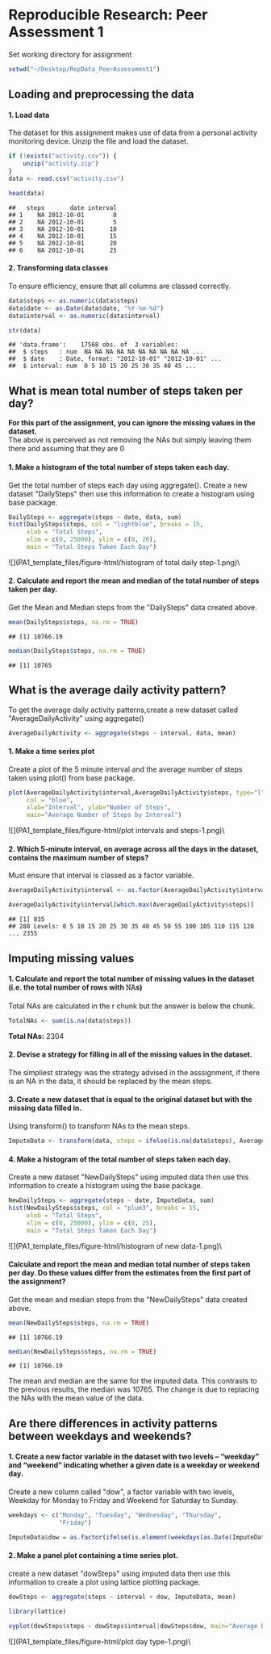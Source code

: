 # Reproducible Research: Peer Assessment 1

Set working directory for assignment 


```r
setwd("~/Desktop/RepData_PeerAssessment1")
```

## Loading and preprocessing the data  
  
#### 1. Load data  
The dataset for this assignment makes use of data from a personal activity 
monitoring device. Unzip the file and load the dataset. 


```r
if (!exists("activity.csv")) {
    unzip("activity.zip")
}
data <- read.csv("activity.csv")

head(data)
```

```
##   steps       date interval
## 1    NA 2012-10-01        0
## 2    NA 2012-10-01        5
## 3    NA 2012-10-01       10
## 4    NA 2012-10-01       15
## 5    NA 2012-10-01       20
## 6    NA 2012-10-01       25
```

#### 2. Transforming data classes  
To ensure efficiency, ensure that all columns are classed correctly.


```r
data$steps <- as.numeric(data$steps)
data$date <- as.Date(data$date, "%Y-%m-%d")
data$interval <- as.numeric(data$interval)

str(data)
```

```
## 'data.frame':	17568 obs. of  3 variables:
##  $ steps   : num  NA NA NA NA NA NA NA NA NA NA ...
##  $ date    : Date, format: "2012-10-01" "2012-10-01" ...
##  $ interval: num  0 5 10 15 20 25 30 35 40 45 ...
```
  
  
## What is mean total number of steps taken per day?  

**For this part of the assignment, you can ignore the missing values in the dataset.**  
The above is perceived as not removing the NAs but simply leaving them there and assuming that they are 0

#### 1. Make a histogram of the total number of steps taken each day.  
  
Get the total number of steps each day using aggregate(). Create a new 
dataset "DailySteps" then use this information to create a histogram using base package.


```r
DailySteps <- aggregate(steps ~ date, data, sum)
hist(DailySteps$steps, col = "lightblue", breaks = 15, 
     xlab = "Total Steps", 
     xlim = c(0, 25000), ylim = c(0, 20),
     main = "Total Steps Taken Each Day")
```

![](PA1_template_files/figure-html/histogram of total daily step-1.png)\

  
#### 2. Calculate and report the mean and median of the total number of steps taken per day. 

Get the Mean and Median steps from the "DailySteps" data created above.


```r
mean(DailySteps$steps, na.rm = TRUE)
```

```
## [1] 10766.19
```

```r
median(DailySteps$steps, na.rm = TRUE)
```

```
## [1] 10765
```

## What is the average daily activity pattern?

To get the average daily activity patterns,create a new dataset called
"AverageDailyActivity" using aggregate()


```r
AverageDailyActivity <- aggregate(steps ~ interval, data, mean)
```

#### 1. Make a time series plot 

Create a plot of the 5 minute interval and the average number of steps taken using plot() from base package.


```r
plot(AverageDailyActivity$interval,AverageDailyActivity$steps, type="l", 
     col = "blue",  
     xlab="Interval", ylab="Number of Steps",
     main="Average Number of Steps by Interval")
```

![](PA1_template_files/figure-html/plot intervals and steps-1.png)\
  
  
#### 2. Which 5-minute interval, on average across all the days in the dataset, contains the maximum number of steps?
Must ensure that interval is classed as a factor variable.


```r
AverageDailyActivity$interval <- as.factor(AverageDailyActivity$interval)

AverageDailyActivity$interval[which.max(AverageDailyActivity$steps)]
```

```
## [1] 835
## 288 Levels: 0 5 10 15 20 25 30 35 40 45 50 55 100 105 110 115 120 ... 2355
```


## Imputing missing values

#### 1. Calculate and report the total number of missing values in the dataset (i.e. the total number of rows with 𝙽𝙰s)

Total NAs are calculated in the r chunk but the answer is below the chunk.


```r
TotalNAs <- sum(is.na(data$steps))
```


**Total NAs:** 2304

#### 2. Devise a strategy for filling in all of the missing values in the dataset.  

The simpliest strategy was the strategy advised in the asssignment, if there is an NA in the data, it should be replaced by the mean steps.  

#### 3. Create a new dataset that is equal to the original dataset but with the missing data filled in.

Using transform() to transform NAs to the mean steps.


```r
ImputeData <- transform(data, steps = ifelse(is.na(data$steps), AverageDailyActivity$steps[match(data$interval, AverageDailyActivity$interval)], data$steps))
```

#### 4. Make a histogram of the total number of steps taken each day.  
Create a new dataset "NewDailySteps" using imputed data then use this information to create a histogram using the base package.


```r
NewDailySteps <- aggregate(steps ~ date, ImputeData, sum)
hist(NewDailySteps$steps, col = "plum3", breaks = 15, 
     xlab = "Total Steps", 
     xlim = c(0, 25000), ylim = c(0, 25),
     main = "Total Steps Taken Each Day")
```

![](PA1_template_files/figure-html/histogram of new data-1.png)\


#### Calculate and report the mean and median total number of steps taken per day. Do these values differ from the estimates from the first part of the assignment?   

Get the mean and median steps from the "NewDailySteps" data created above.


```r
mean(NewDailySteps$steps, na.rm = TRUE)
```

```
## [1] 10766.19
```

```r
median(NewDailySteps$steps, na.rm = TRUE)
```

```
## [1] 10766.19
```

The mean and median are the same for the imputed data. This contrasts to the previous results, the median was 10765. The change is due to replacing the NAs with the mean value of the data.  

## Are there differences in activity patterns between weekdays and weekends?

#### 1. Create a new factor variable in the dataset with two levels – “weekday” and “weekend” indicating whether a given date is a weekday or weekend day.

Create a new column called "dow", a factor variable with two levels, Weekday for Monday to Friday and Weekend for Saturday to Sunday.


```r
weekdays <- c("Monday", "Tuesday", "Wednesday", "Thursday", 
              "Friday")

ImputeData$dow = as.factor(ifelse(is.element(weekdays(as.Date(ImputeData$date)),weekdays), "Weekday", "Weekend"))
```

#### 2. Make a panel plot containing a time series plot.

create a new dataset "dowSteps" using imputed data then use this information to create a plot using lattice plotting package.


```r
dowSteps <- aggregate(steps ~ interval + dow, ImputeData, mean)

library(lattice)

xyplot(dowSteps$steps ~ dowSteps$interval|dowSteps$dow, main="Average Daily Steps by Interval",xlab="Interval", ylab="Steps",layout=c(1,2), type="l")
```

![](PA1_template_files/figure-html/plot day type-1.png)\

